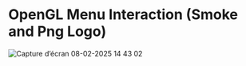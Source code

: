  # **OpenGL Menu Interaction (Smoke and Png Logo)**

![Capture d’écran 08-02-2025 14 43 02](https://github.com/user-attachments/assets/6e59f583-5158-47bb-a0d8-d704209e7938)
